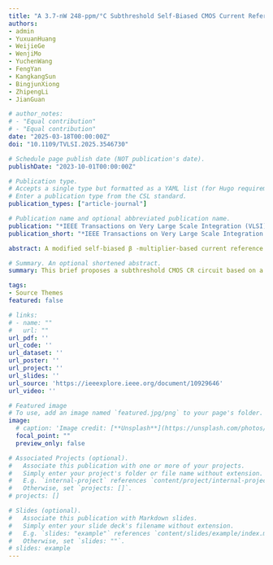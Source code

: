 ```yaml
---
title: "A 3.7-nW 248-ppm/°C Subthreshold Self-Biased CMOS Current Reference"
authors:
- admin
- YuxuanHuang
- WeijieGe
- WenjiMo
- YuchenWang
- FengYan
- KangkangSun
- BingjunXiong
- ZhipengLi
- JianGuan

# author_notes:
# - "Equal contribution"
# - "Equal contribution"
date: "2025-03-18T00:00:00Z"
doi: "10.1109/TVLSI.2025.3546730"

# Schedule page publish date (NOT publication's date).
publishDate: "2023-10-01T00:00:00Z"

# Publication type.
# Accepts a single type but formatted as a YAML list (for Hugo requirements).
# Enter a publication type from the CSL standard.
publication_types: ["article-journal"]

# Publication name and optional abbreviated publication name.
publication: "*IEEE Transactions on Very Large Scale Integration (VLSI) Systems ( Volume: 33, Issue: 7, July 2025)*."
publication_short: "*IEEE Transactions on Very Large Scale Integration (VLSI) Systems ( Volume: 33, Issue: 7, July 2025) *."

abstract: A modified self-biased β -multiplier-based current reference (CR) circuit is proposed for ultralow-power Internet of Things (IoT) application and is realized without any resistors, bipolar junction transistors (BJTs), or operational amplifiers (OPAs). The proposed CR circuit directly generates the reference current from a modified β -multiplier, which is biased by a stacked diode-connected MOS transistor (SDMT)-based compensated through a complementary-to-absolute temperature (CTAT) voltage. The proposed CR is implemented in a standard 0.18- μ m CMOS process with an active area of 0.0069 mm2 and almost all transistors operate in the subthreshold region. Measurement results show that the temperature coefficient (TC) of the CR is 248 ppm/°C in a temperature range from −40 ∘ C to 125 ∘ C. The proposed CR exhibits a line sensitivity (LS) of 0.33%/V within the supply voltage range of 0.8–1.4 V. The output of the CR at room temperature ( 25 ∘ C) is 1.84 nA with a power consumption of 3.7 nW.

# Summary. An optional shortened abstract.
summary: This brief proposes a subthreshold CMOS CR circuit based on a modified self-biased β -multiplier implemented in a standard 0.18-μ m CMOS process for ultralow-power applications. 

tags:
- Source Themes
featured: false

# links:
# - name: ""
#   url: ""
url_pdf: ''
url_code: ''
url_dataset: ''
url_poster: ''
url_project: ''
url_slides: ''
url_source: 'https://ieeexplore.ieee.org/document/10929646'
url_video: ''

# Featured image
# To use, add an image named `featured.jpg/png` to your page's folder. 
image:
  # caption: 'Image credit: [**Unsplash**](https://unsplash.com/photos/jdD8gXaTZsc)'
  focal_point: ""
  preview_only: false

# Associated Projects (optional).
#   Associate this publication with one or more of your projects.
#   Simply enter your project's folder or file name without extension.
#   E.g. `internal-project` references `content/project/internal-project/index.md`.
#   Otherwise, set `projects: []`.
# projects: []

# Slides (optional).
#   Associate this publication with Markdown slides.
#   Simply enter your slide deck's filename without extension.
#   E.g. `slides: "example"` references `content/slides/example/index.md`.
#   Otherwise, set `slides: ""`.
# slides: example
---
```


<!-- {{% callout note %}}
Click the *Cite* button above to demo the feature to enable visitors to import publication metadata into their reference management software.
{{% /callout %}}

{{% callout note %}}
Create your slides in Markdown - click the *Slides* button to check out the example.
{{% /callout %}}

Add the publication's **full text** or **supplementary notes** here. You can use rich formatting such as including [code, math, and images](https://docs.hugoblox.com/content/writing-markdown-latex/). -->
